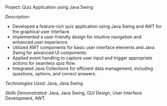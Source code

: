 Project: Quiz Application using Java Swing

*Description:*

- Developed a feature-rich quiz application using Java Swing and AWT for the graphical user interface.
- Implemented a user-friendly design for intuitive navigation and enhanced user experience.
- Utilized AWT components for basic user interface elements and Java Swing for advanced UI components.
- Applied event handling to capture user input and trigger appropriate actions for seamless quiz flow.
- Integrated Java Collections for efficient data management, including questions, options, and correct answers.

*Technologies Used:*
Java, Java Swing

*Skills Demonstrated:*
Java, Java Swing, GUI Design, User Interface Development, AWT.

